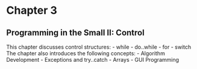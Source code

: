# Chapter 3
## Programming in the Small II: Control
This chapter discusses control structures:
	- while
	- do..while
	- for
	- switch
The chapter also introduces the following concepts:
	- Algorithm Development
	- Exceptions and try..catch
	- Arrays
	- GUI Programming
